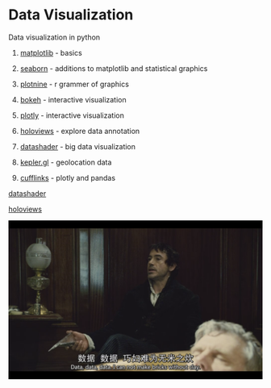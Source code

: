 # Data Visualization 

Data visualization in python

1. [matplotlib](https://github.com/matplotlib/matplotlib) - basics

2. [seaborn](https://github.com/mwaskom/seaborn) - additions to matplotlib and statistical graphics

3. [plotnine](https://github.com/has2k1/plotnine) - r grammer of graphics

4. [bokeh](https://github.com/bokeh/bokeh) - interactive visualization

5. [plotly](https://github.com/plotly/plotly.py) - interactive visualization

6. [holoviews](https://github.com/holoviz/holoviews) - explore data annotation

7. [datashader](https://github.com/holoviz/datashader) - big data visualization

8. [kepler.gl](https://github.com/keplergl/kepler.gl) - geolocation data 

9. [cufflinks](https://github.com/santosjorge/cufflinks) - plotly and pandas


[datashader](https://towardsdatascience.com/large-scale-visualizations-and-mapping-with-datashader-d465f5c47fb5)

[holoviews](https://towardsdatascience.com/advanced-data-visualization-with-holoviews-e7263ad202e)

![data](https://github.com/boyuan-li/BL-data-visualization/blob/master/photos/4.png)
